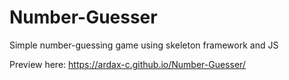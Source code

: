 # Number-Guesser

Simple number-guessing game using skeleton framework and JS

Preview here: https://ardax-c.github.io/Number-Guesser/

